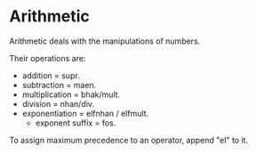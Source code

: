 # Arithmetic
Arithmetic deals with the manipulations of numbers.

Their operations are:
- addition = supr.
- subtraction = maen.
- multiplication = bhak/mult.
- division = nhan/div.
- exponentiation = elfnhan / elfmult.
    - exponent suffix = fos.

To assign maximum precedence to an operator, append "el" to it.
